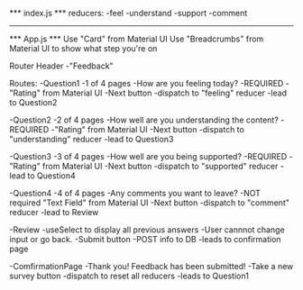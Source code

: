 *** index.js ***
reducers: 
-feel
-understand 
-support
-comment
___________________________________________________
*** App.js ***
Use "Card" from Material UI
Use "Breadcrumbs" from Material UI to show what step you're on

Router
Header -"Feedback"

Routes:
-Question1 
    -1 of 4 pages 
    -How are you feeling today? 
        -REQUIRED 
        -"Rating" from Material UI 
    -Next button 
        -dispatch to "feeling" reducer 
        -lead to Question2

-Question2 
    -2 of 4 pages 
    -How well are you understanding the content? 
        -REQUIRED 
        -"Rating" from Material UI 
    -Next button 
        -dispatch to "understanding" reducer 
        -lead to Question3

-Question3 
    -3 of 4 pages 
    -How well are you being supported? 
        -REQUIRED 
        -"Rating" from Material UI 
    -Next button 
        -dispatch to "supported" reducer 
        -lead to Question4

-Question4 
    -4 of 4 pages 
    -Any comments you want to leave? 
        -NOT required "Text Field" from Material UI 
    -Next button -dispatch to "comment" reducer 
        -lead to Review

-Review 
    -useSelect to display all previous answers 
    -User cannnot change input or go back. 
    -Submit button 
        -POST info to DB 
        -leads to confirmation page

-ComfirmationPage 
    -Thank you! Feedback has been submitted! 
    -Take a new survey button 
    -dispatch to reset all reducers 
    -leads to Question1